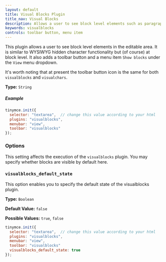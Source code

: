 ```yaml
---
layout: default
title: Visual Blocks Plugin
title_nav: Visual Blocks
description: Allows a user to see block level elements such as paragraphs.
keywords: visualblocks
controls: toolbar button, menu item
---
```


This plugin allows a user to see block level elements in the editable area. It is similar to WYSIWYG hidden character functionality but (of course) at block level. It also adds a toolbar button and a menu item `Show blocks` under the `View` menu dropdown.

It's worth noting that at present the toolbar button icon is the same for both `visualblocks` and `visualchars`.

**Type:** `String`

##### Example

```js
tinymce.init({
  selector: "textarea",  // change this value according to your html
  plugins: "visualblocks",
  menubar: "view",
  toolbar: "visualblocks"
});
```

### Options

This setting affects the execution of the `visualblocks` plugin. You may specify whether blocks are visible by default here.

### `visualblocks_default_state`

This option enables you to specify the default state of the visualblocks plugin.

**Type:** `Boolean`

**Default Value:** `false`

**Possible Values:** `true`, `false`

```js
tinymce.init({
  selector: "textarea",  // change this value according to your html
  plugins: "visualblocks",
  menubar: "view",
  toolbar: "visualblocks"
  visualblocks_default_state: true
});
```
